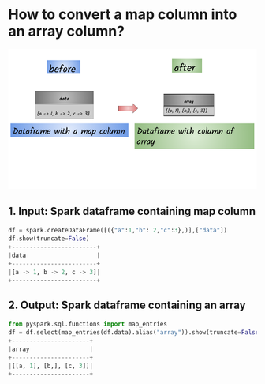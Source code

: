 # How to convert a map column into an array column?

![](../.gitbook/assets/sparkbook-16-.png)



## 1.  Input:  Spark dataframe containing map column

```python
df = spark.createDataFrame([({"a":1,"b": 2,"c":3},)],["data"])
df.show(truncate=False)
+------------------------+
|data                    |
+------------------------+
|[a -> 1, b -> 2, c -> 3]|
+------------------------+
```

## 2.  Output: Spark dataframe containing an array

```python
from pyspark.sql.functions import map_entries
df = df.select(map_entries(df.data).alias("array")).show(truncate=False)
+----------------------+
|array                 |
+----------------------+
|[[a, 1], [b,], [c, 3]]|
+----------------------+
```



